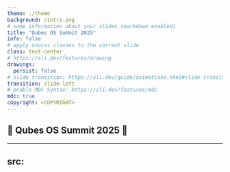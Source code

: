 ```yaml
---
theme: ./theme
background: /intro.png
# some information about your slides (markdown enabled)
title: "Qubes OS Summit 2025"
info: false
# apply unocss classes to the current slide
class: text-center
# https://sli.dev/features/drawing
drawings:
  persist: false
# slide transition: https://sli.dev/guide/animations.html#slide-transitions
transition: slide-left
# enable MDC Syntax: https://sli.dev/features/mdc
mdc: true
copyright: <COPYRIGHT>
---
```


## &#x1F44B; Qubes OS Summit 2025 &#x1F389;

<!-- markdownlint-disable MD033 MD003 -->
---

src: <SRC>
---
<!-- markdownlint-enable MD033 MD003 -->
